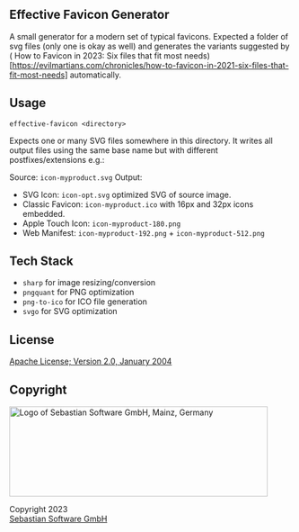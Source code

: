 ## Effective Favicon Generator

A small generator for a modern set of typical favicons. Expected a folder of svg files (only one is okay as well) and generates the variants suggested by (
How to Favicon in 2023: Six files that fit most needs)[https://evilmartians.com/chronicles/how-to-favicon-in-2021-six-files-that-fit-most-needs] automatically.

## Usage

`effective-favicon <directory>`

Expects one or many SVG files somewhere in this directory. It writes all output files using the same base name but with different postfixes/extensions e.g.:

Source: `icon-myproduct.svg`
Output:

- SVG Icon: `icon-opt.svg` optimized SVG of source image.
- Classic Favicon: `icon-myproduct.ico` with 16px and 32px icons embedded.
- Apple Touch Icon: `icon-myproduct-180.png`
- Web Manifest: `icon-myproduct-192.png` + `icon-myproduct-512.png`

## Tech Stack

- `sharp` for image resizing/conversion
- `pngquant` for PNG optimization
- `png-to-ico` for ICO file generation
- `svgo` for SVG optimization

## License

[Apache License; Version 2.0, January 2004](http://www.apache.org/licenses/LICENSE-2.0)

## Copyright

<img src="https://cdn.rawgit.com/sebastian-software/sebastian-software-brand/0d4ec9d6/sebastiansoftware-en.svg" alt="Logo of Sebastian Software GmbH, Mainz, Germany" width="460" height="160"/>

Copyright 2023<br/>[Sebastian Software GmbH](https://www.sebastian-software.de)
